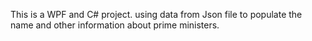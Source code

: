 This is a WPF and C# project.
using data from Json file to populate the name and other information about prime ministers.

